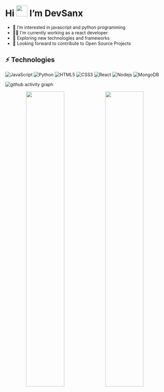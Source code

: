 # Hi <img src="https://github.com/TheDudeThatCode/TheDudeThatCode/blob/master/Assets/Hi.gif" width="35"> I’m DevSanx

- 👀 I’m interested in javascript and python programming
- 👨‍💻 I'm currently working as a react developer
- 🔭 Exploring new technologies and frameworks
- 💞️ Looking forward to contribute to Open Source Projects

## ⚡ Technologies

![JavaScript](https://img.shields.io/badge/-JavaScript-grey?logo=javascript)
![Python](https://img.shields.io/badge/-Python-white?logo=python)
![HTML5](https://img.shields.io/badge/-HTML5-E34F26?logo=html5&logoColor=white)
![CSS3](https://img.shields.io/badge/-CSS3-1572B6?logo=css3)
![React](https://img.shields.io/badge/-React-313338?logo=react)
![Nodejs](https://img.shields.io/badge/-Nodejs-233056?logo=Node.js)
![MongoDB](https://img.shields.io/badge/MongoDB-%234ea94b.svg?logo=mongodb&logoColor=white)


![github activity graph](https://activity-graph.herokuapp.com/graph?username=snxdev&theme=react&bg_color=0C1014&hide_border=true)

<p align="center">
  <img width="49%" src="https://github-readme-stats.vercel.app/api?username=snxdev&show_icons=true&theme=tokyonight&hide_border=true&bg_color=0C1014" />
  <img width="49%" src="https://streak-stats.demolab.com?user=snxdev&theme=gotham&hide_border=true" />
</p>
